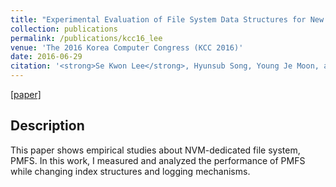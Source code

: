 ```yaml
---
title: "Experimental Evaluation of File System Data Structures for New Memory based Storage"
collection: publications
permalink: /publications/kcc16_lee
venue: 'The 2016 Korea Computer Congress (KCC 2016)'
date: 2016-06-29
citation: '<strong>Se Kwon Lee</strong>, Hyunsub Song, Young Je Moon, and Sam H. Noh, Proceedings of <i>the 2016 Korea Computer Congress</i> (<strong>KCC 2016</strong>, <span style="color:red">Best Paper Award</span>).'
---
```

[[paper]](http://sekwonlee.github.io/files/kcc16_lee.pdf)

## Description
This paper shows empirical studies about NVM-dedicated file system, PMFS. In this work, I measured and analyzed the performance of PMFS while changing index structures and logging mechanisms.
